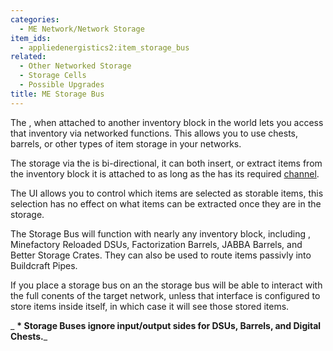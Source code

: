 ```yaml
---
categories:
  - ME Network/Network Storage
item_ids:
  - appliedenergistics2:item_storage_bus
related:
  - Other Networked Storage
  - Storage Cells
  - Possible Upgrades
title: ME Storage Bus
---
```


The <ItemLink id="appliedenergistics2:item_storage_bus"/>, when attached
to another inventory block in the world lets you access that inventory via
networked functions. This allows you to use chests, barrels, or other types of
item storage in your networks.

The storage via the <ItemLink id="appliedenergistics2:item_storage_bus"/>
is bi-directional, it can both insert, or extract items from the inventory
block it is attached to as long as the <ItemLink
id="appliedenergistics2:item_storage_bus"/> has its required
[channel](../../channels.md).

The UI allows you to control which items are selected as storable items, this
selection has no effect on what items can be extracted once they are in the
storage.

The Storage Bus will function with nearly any inventory block, including
<ItemLink id="appliedenergistics2:item_interface"/>, Minefactory Reloaded
DSUs, Factorization Barrels, JABBA Barrels, and Better Storage Crates. They
can also be used to route items passivly into Buildcraft Pipes.

If you place a storage bus on an <ItemLink
id="appliedenergistics2:item_interface"/> the storage bus will be able to
interact with the full conents of the target network, unless that interface is
configured to store items inside itself, in which case it will see those
stored items.

_ **\* Storage Buses ignore input/output sides for DSUs, Barrels, and Digital
Chests.**_

<RecipeFor id="appliedenergistics2:item_storage_bus"/>
